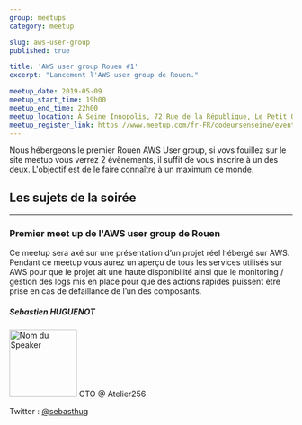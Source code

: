 ```yaml
---
group: meetups
category: meetup

slug: aws-user-group
published: true

title: 'AWS user group Rouen #1'
excerpt: "Lancement l'AWS user group de Rouen."

meetup_date: 2019-05-09
meetup_start_time: 19h00
meetup_end_time: 22h00
meetup_location: À Seine Innopolis, 72 Rue de la République, Le Petit Quevilly
meetup_register_link: https://www.meetup.com/fr-FR/codeursenseine/events/260985106/
---
```


Nous hébergeons le premier Rouen AWS User group, si vovs fouillez sur le site meetup vous verrez 2 évènements, il suffit de vous inscrire à un des deux. L'objectif est de le faire connaître à un maximum de monde.

## Les sujets de la soirée

---

### Premier meet up de l'AWS user group de Rouen

Ce meetup sera axé sur une présentation d’un projet réel hébergé sur AWS. Pendant ce meetup vous aurez un aperçu de tous les services utilisés sur AWS pour que le projet ait une haute disponibilité ainsi que le monitoring / gestion des logs mis en place pour que des actions rapides puissent être prise en cas de défaillance de l’un des composants.

##### Sebastien HUGUENOT

<img src="/images/meetups/speakers/sebhuguenot.jpg" alt="Nom du Speaker" width="120" class="alignleft" />
CTO @ Atelier256

Twitter : [@sebasthug](https://twitter.com/sebasthug)
